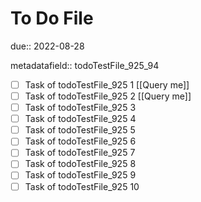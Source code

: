 # To Do File

due:: 2022-08-28

metadatafield:: todoTestFile_925_94

- [ ] Task of todoTestFile_925 1 [[Query me]]
- [ ] Task of todoTestFile_925 2 [[Query me]]
- [ ] Task of todoTestFile_925 3
- [ ] Task of todoTestFile_925 4
- [ ] Task of todoTestFile_925 5
- [ ] Task of todoTestFile_925 6
- [ ] Task of todoTestFile_925 7
- [ ] Task of todoTestFile_925 8
- [ ] Task of todoTestFile_925 9
- [ ] Task of todoTestFile_925 10